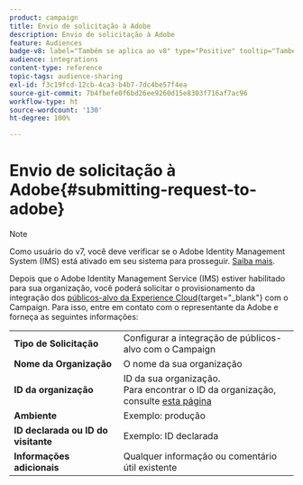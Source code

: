 ```yaml
---
product: campaign
title: Envio de solicitação à Adobe
description: Envio de solicitação à Adobe
feature: Audiences
badge-v8: label="Também se aplica ao v8" type="Positive" tooltip="Também se aplica ao Campaign v8"
audience: integrations
content-type: reference
topic-tags: audience-sharing
exl-id: f3c19fcd-12cb-4ca3-b4b7-7dc4be57f4ea
source-git-commit: 7b4fbefe0f6bd26ee9260d15e8303f716af7ac96
workflow-type: ht
source-wordcount: '130'
ht-degree: 100%

---
```


# Envio de solicitação à Adobe{#submitting-request-to-adobe}

>[!NOTE]
>
>Como usuário do v7, você deve verificar se o Adobe Identity Management System (IMS) está ativado em seu sistema para prosseguir. [Saiba mais](../../integrations/using/about-adobe-id.md).

Depois que o Adobe Identity Management Service (IMS) estiver habilitado para sua organização, você poderá solicitar o provisionamento da integração dos [públicos-alvo da Experience Cloud](https://experienceleague.adobe.com/pt-br/docs/core-services/interface/services/audiences/overview){target="_blank"} com o Campaign. Para isso, entre em contato com o representante da Adobe e forneça as seguintes informações:

<table> 
 <tbody> 
  <tr> 
   <td> <strong>Tipo de Solicitação</strong><br /> </td> 
   <td> Configurar a integração de públicos-alvo com o Campaign </td> 
  </tr> 
  <tr> 
   <td> <strong>Nome da Organização</strong><br /> </td> 
   <td> O nome da sua organização </td> 
  </tr> 
  <tr> 
   <td> <strong>ID da organização</strong><br /> </td> 
   <td> ID da sua organização. <br> Para encontrar o ID da organização, consulte <a href="https://experienceleague.adobe.com/docs/core-services/interface/administration/organizations.html?lang=pt-BR">esta página</a></td> 
  </tr> 
  <tr> 
   <td> <strong>Ambiente</strong><br /> </td> 
   <td> Exemplo: produção </td> 
  </tr> 
  <!--tr> 
   <td> <strong>AAM or People Service</strong><br /> </td> 
   <td> Example: Adobe Audience Manager. Make sure to mention whether or not you own Audience Manager license.</td> 
  </tr--> 
  <tr> 
   <td> <strong>ID declarada ou ID do visitante</strong><br /> </td> 
   <td> Exemplo: ID declarada </td> 
  </tr> 
  <tr> 
   <td> <strong>Informações adicionais</strong><br /> </td> 
   <td> Qualquer informação ou comentário útil existente </td> 
  </tr> 
 </tbody> 
</table>
